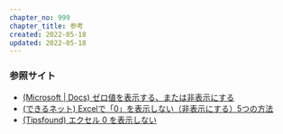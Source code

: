 ```yaml
---
chapter_no: 999
chapter_title: 参考
created: 2022-05-18
updated: 2022-05-18
---
```

### 参照サイト
- [(Microsoft \| Docs) ゼロ値を表示する、または非表示にする](https://support.microsoft.com/ja-jp/office/%E3%82%BC%E3%83%AD%E5%80%A4%E3%82%92%E8%A1%A8%E7%A4%BA%E3%81%99%E3%82%8B-%E3%81%BE%E3%81%9F%E3%81%AF%E9%9D%9E%E8%A1%A8%E7%A4%BA%E3%81%AB%E3%81%99%E3%82%8B-3ec7a433-46b8-4516-8085-a00e9e476b03)
- [(できるネット) Excelで「0」を表示しない（非表示にする）5つの方法](https://dekiru.net/article/21949/)
- [(Tipsfound) エクセル 0 を表示しない](https://www.tipsfound.com/excel/06009)
